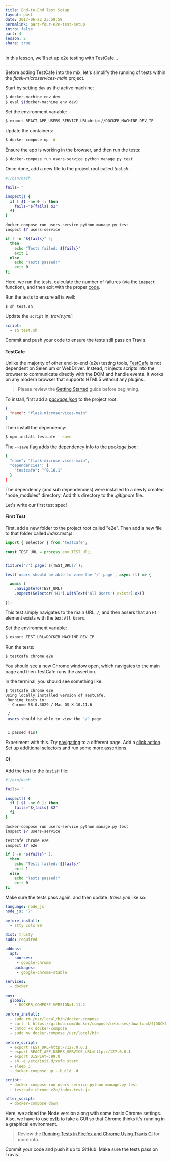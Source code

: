 ```yaml
---
title: End-to-End Test Setup
layout: post
date: 2017-06-22 23:59:59
permalink: part-four-e2e-test-setup
intro: false
part: 4
lesson: 2
share: true
---
```


In this lesson, we'll set up e2e testing with TestCafe...

---

Before adding TestCafe into the mix, let's simplify the running of tests within the *flask-microservices-main* project.

Start by setting `dev` as the active machine:

```sh
$ docker-machine env dev
$ eval $(docker-machine env dev)
```

Set the environment variable:

```sh
$ export REACT_APP_USERS_SERVICE_URL=http://DOCKER_MACHINE_DEV_IP
```

Update the containers:

```sh
$ docker-compose up -d
```

Ensure the app is working in the browser, and then run the tests:

```sh
$ docker-compose run users-service python manage.py test
```

Once done, add a new file to the project root called *test.sh*:

```sh
#!/bin/bash

fails=''

inspect() {
  if [ $1 -ne 0 ]; then
    fails="${fails} $2"
  fi
}

docker-compose run users-service python manage.py test
inspect $? users-service

if [ -n "${fails}" ];
  then
    echo "Tests failed: ${fails}"
    exit 1
  else
    echo "Tests passed!"
    exit 0
fi
```

Here, we run the tests, calculate the number of failures (via the `inspect` function), and then exit with the proper [code](http://tldp.org/LDP/abs/html/exitcodes.html).

Run the tests to ensure all is well:

```sh
$ sh test.sh
```

Update the `script` in *.travis.yml*:

```yaml
script:
  - sh test.sh
```

Commit and push your code to ensure the tests still pass on Travis.

#### TestCafe

Unlike the majority of other end-to-end (e2e) testing tools, [TestCafe](https://github.com/DevExpress/testcafe) is not dependent on Selenium or WebDriver. Instead, it injects scripts into the browser to communicate directly with the DOM and handle events. It works on any modern browser that supports HTML5 without any plugins.

> Please review the [Getting Started](http://devexpress.github.io/testcafe/documentation/getting-started/) guide before beginning.

To install, first add a *[package.json](https://docs.npmjs.com/files/package.json)* to the project root:

```json
{
  "name": "flask-microservices-main"
}
```

Then install the dependency:

```sh
$ npm install testcafe --save
```

The `--save` flag adds the dependency info to the *package.json*:

```sh
{
  "name": "flask-microservices-main",
  "dependencies": {
    "testcafe": "^0.16.1"
  }
}
```

The dependency (and sub dependencies) were installed to a newly created "node_modules" directory. Add this directory to the *.gitignore* file.

Let's write our first test spec!

#### First Test

First, add a new folder to the project root called "e2e". Then add a new file to that folder called *index.test.js*:

```javascript
import { Selector } from 'testcafe';

const TEST_URL = process.env.TEST_URL;


fixture('/').page(`${TEST_URL}/`);

test(`users should be able to view the '/' page`, async (t) => {

  await t
    .navigateTo(TEST_URL)
    .expect(Selector('H1').withText('All Users').exists).ok()

});
```

This test simply navigates to the main URL, `/`, and then assers that an `H1` element exists with the text `All Users`.

Set the environment variable:

```sh
$ export TEST_URL=DOCKER_MACHINE_DEV_IP
```

Run the tests:

```sh
$ testcafe chrome e2e
```

You should see a new Chrome window open, which navigates to the main page and then TestCafe runs the assertion.

In the terminal, you should see something like:

```sh
$ testcafe chrome e2e
Using locally installed version of TestCafe.
 Running tests in:
 - Chrome 58.0.3029 / Mac OS X 10.11.6

 /
 users should be able to view the '/' page


 1 passed (1s)
 ```

Experiment with this. Try [navigating](http://devexpress.github.io/testcafe/documentation/test-api/actions/navigate.html) to a different page. Add a [click action](http://devexpress.github.io/testcafe/documentation/test-api/actions/click.html). Set up additional [selectors](http://devexpress.github.io/testcafe/documentation/test-api/selecting-page-elements/selectors.html) and run some more assertions.

#### CI

Add the test to the *test.sh* file:

```sh
#!/bin/bash

fails=''

inspect() {
  if [ $1 -ne 0 ]; then
    fails="${fails} $2"
  fi
}

docker-compose run users-service python manage.py test
inspect $? users-service

testcafe chrome e2e
inspect $? e2e

if [ -n "${fails}" ];
  then
    echo "Tests failed: ${fails}"
    exit 1
  else
    echo "Tests passed!"
    exit 0
fi
```

Make sure the tests pass again, and then update *.travis.yml* like so:

```yaml
language: node_js
node_js: '7'

before_install:
  - stty cols 80

dist: trusty
sudo: required

addons:
  apt:
    sources:
     - google-chrome
    packages:
     - google-chrome-stable

services:
  - docker

env:
  global:
    - DOCKER_COMPOSE_VERSION=1.11.2

before_install:
  - sudo rm /usr/local/bin/docker-compose
  - curl -L https://github.com/docker/compose/releases/download/${DOCKER_COMPOSE_VERSION}/docker-compose-`uname -s`-`uname -m` > docker-compose
  - chmod +x docker-compose
  - sudo mv docker-compose /usr/local/bin

before_script:
  - export TEST_URL=http://127.0.0.1
  - export REACT_APP_USERS_SERVICE_URL=http://127.0.0.1
  - export DISPLAY=:99.0
  - sh -e /etc/init.d/xvfb start
  - sleep 3
  - docker-compose up --build -d

script:
  - docker-compose run users-service python manage.py test
  - testcafe chrome e2e/index.test.js

after_script:
  - docker-compose down
```

Here, we added the Node version along with some basic Chrome settings. Also, we have to use [xvfb](https://docs.travis-ci.com/user/gui-and-headless-browsers/#Using-xvfb-to-Run-Tests-That-Require-a-GUI) to fake a GUI so that Chrome thinks it's running in a graphical environment.

> Review the [Running Tests in Firefox and Chrome Using Travis CI](http://devexpress.github.io/testcafe/documentation/recipes/running-tests-in-firefox-and-chrome-using-travis-ci.html) for more info.

Commit your code and push it up to GitHub. Make sure the tests pass on Travis.
